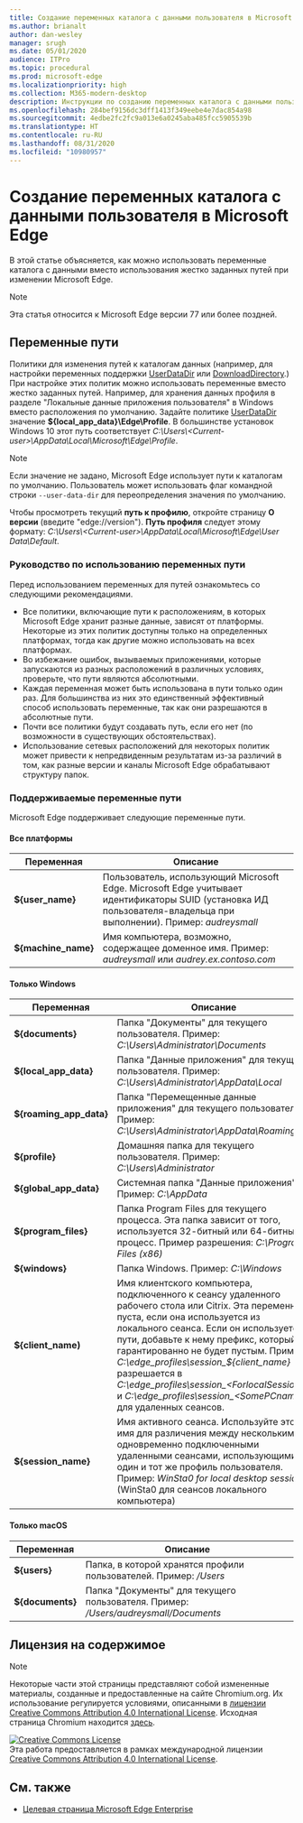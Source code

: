 ```yaml
---
title: Создание переменных каталога с данными пользователя в Microsoft Edge
ms.author: brianalt
author: dan-wesley
manager: srugh
ms.date: 05/01/2020
audience: ITPro
ms.topic: procedural
ms.prod: microsoft-edge
ms.localizationpriority: high
ms.collection: M365-modern-desktop
description: Инструкции по созданию переменных каталога с данными пользователя в Microsoft Edge
ms.openlocfilehash: 284bef9156dc3dff1413f349eebe4e7dac854a98
ms.sourcegitcommit: 4edbe2fc2fc9a013e6a0245aba485fcc5905539b
ms.translationtype: HT
ms.contentlocale: ru-RU
ms.lasthandoff: 08/31/2020
ms.locfileid: "10980957"
---
```

# Создание переменных каталога с данными пользователя в Microsoft Edge

В этой статье объясняется, как можно использовать переменные каталога с данными вместо использования жестко заданных путей при изменении Microsoft Edge.

>[!NOTE]
>Эта статья относится к Microsoft Edge версии 77 или более поздней.

## Переменные пути

Политики для изменения путей к каталогам данных (например, для настройки переменных поддержки [UserDataDir](microsoft-edge-policies.md#userdatadir) или [DownloadDirectory](microsoft-edge-policies.md#downloaddirectory).) При настройке этих политик можно использовать переменные вместо жестко заданных путей. Например, для хранения данных профиля в разделе "Локальные данные приложения пользователя" в Windows вместо расположения по умолчанию. Задайте политике [UserDataDir](microsoft-edge-policies.md#userdatadir) значение **${local_app_data}\Edge\Profile**. В большинстве установок Windows 10 этот путь соответствует *C:\Users\\&lt;Current-user&gt;\AppData\Local\Microsoft\Edge\Profile*.

>[!NOTE]
>Если значение не задано, Microsoft Edge использует пути к каталогам по умолчанию. Пользователь может использовать флаг командной строки `--user-data-dir` для переопределения значения по умолчанию.

Чтобы просмотреть текущий **путь к профилю**, откройте страницу **О версии** (введите "edge://version"). **Путь профиля** следует этому формату: *C:\Users\\&lt;Current-user&gt;\AppData\Local\Microsoft\Edge\User Data\Default*.

### Руководство по использованию переменных пути

Перед использованием переменных для путей ознакомьтесь со следующими рекомендациями.

- Все политики, включающие пути к расположениям, в которых Microsoft Edge хранит разные данные, зависят от платформы. Некоторые из этих политик доступны только на определенных платформах, тогда как другие можно использовать на всех платформах.
- Во избежание ошибок, вызываемых приложениями, которые запускаются из разных расположений в различных условиях, проверьте, что пути являются абсолютными.
- Каждая переменная может быть использована в пути только один раз. Для большинства из них это единственный эффективный способ использовать переменные, так как они разрешаются в абсолютные пути.
- Почти все политики будут создавать путь, если его нет (по возможности в существующих обстоятельствах).
- Использование сетевых расположений для некоторых политик может привести к непредвиденным результатам из-за различий в том, как разные версии и каналы Microsoft Edge обрабатывают структуру папок.

### Поддерживаемые переменные пути

Microsoft Edge поддерживает следующие переменные пути.

#### Все платформы

| Переменная | Описание |
| --- | --- |
| **${user_name}** | Пользователь, использующий Microsoft Edge. Microsoft Edge учитывает идентификаторы SUID (установка ИД пользователя-владельца при выполнении). Пример: *audreysmall* |
| **${machine_name}** | Имя компьютера, возможно, содержащее доменное имя. Пример: *audreysmall* или *audrey.ex.contoso.com* |

#### Только Windows

| Переменная | Описание |
| --- | --- |
| **${documents}** | Папка "Документы" для текущего пользователя. Пример: *C:\Users\Administrator\Documents* |
|**${local_app_data}** | Папка "Данные приложения" для текущего пользователя. Пример: *C:\Users\Administrator\AppData\Local* |
|**${roaming_app_data}** | Папка "Перемещенные данные приложения" для текущего пользователя. Пример: *C:\Users\Administrator\AppData\Roaming* |
| **${profile}** | Домашняя папка для текущего пользователя. Пример: *C:\Users\Administrator* |
| **${global_app_data}** | Системная папка "Данные приложения". Пример: *C:\AppData* |
| **${program_files}** | Папка Program Files для текущего процесса. Эта папка зависит от того, используется 32-битный или 64-битный процесс. Пример разрешения: *C:\Program Files (x86)* |
| **${windows}** | Папка Windows. Пример: *C:\Windows* |
| **${client_name)** | Имя клиентского компьютера, подключенного к сеансу удаленного рабочего стола или Citrix. Эта переменная пуста, если она используется из локального сеанса. Если он используется в пути, добавьте к нему префикс, который гарантированно не будет пустым. Пример: *C:\edge_profiles\session_${client_name}* разрешается в *C:\edge_profiles\session_&lt;ForlocalSessions&gt;* и *C:\edge_profiles\session_&lt;SomePCname&gt;* для удаленных сеансов. |
| **${session_name}** | Имя активного сеанса. Используйте это имя для различения между несколькими одновременно подключенными удаленными сеансами, использующими один и тот же профиль пользователя. Пример: *WinSta0 for local desktop sessions* (WinSta0 для сеансов локального компьютера) |

#### Только macOS

| Переменная | Описание |
| --- | --- |
| **${users}** | Папка, в которой хранятся профили пользователей. Пример: */Users* |
| **${documents}** | Папка "Документы" для текущего пользователя. Пример: */Users/audreysmall/Documents* |

## Лицензия на содержимое

>[!NOTE]
>Некоторые части этой страницы представляют собой измененные материалы, созданные и предоставленные на сайте Chromium.org. Их использование регулируется условиями, описанными в [лицензии Creative Commons Attribution 4.0 International License](http://creativecommons.org/licenses/by/4.0/). Исходная страница Chromium находится [здесь](https://www.chromium.org/administrators/policy-list-3/user-data-directory-variables).
  
<a rel="license" href="http://creativecommons.org/licenses/by/4.0/"><img alt="Creative Commons License" style="border-width:0" src="https://i.creativecommons.org/l/by/4.0/88x31.png" /></a><br/>Эта работа предоставляется в рамках международной лицензии <a rel="license" href="http://creativecommons.org/licenses/by/4.0/">Creative Commons Attribution 4.0 International License</a>.

## См. также

- [Целевая страница Microsoft Edge Enterprise](https://aka.ms/EdgeEnterprise)